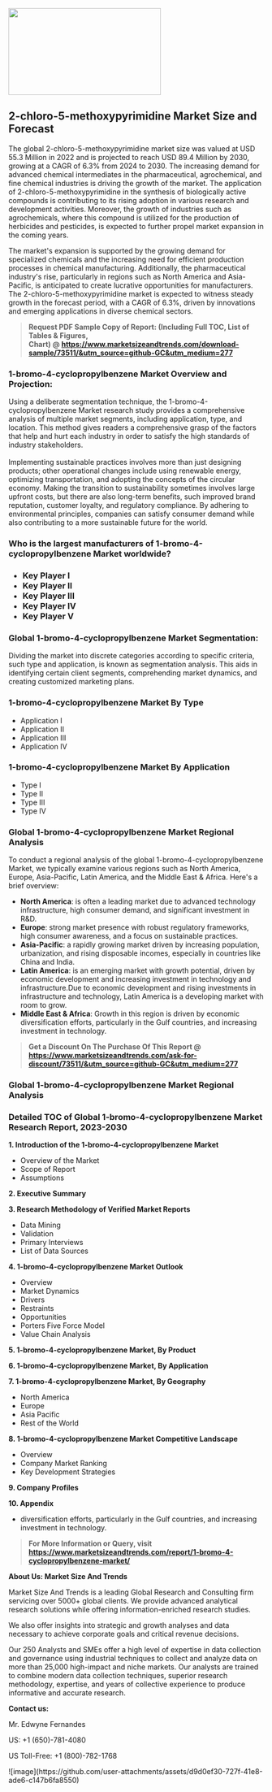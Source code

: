 <p><img class="alignnone size-medium wp-image-20088" src="https://ffe5etoiles.com/wp-content/uploads/2024/12/MST1-300x171.png" alt="" width="300" height="171" /></p><h2>2-chloro-5-methoxypyrimidine Market Size and Forecast</h2><p>The global 2-chloro-5-methoxypyrimidine market size was valued at USD 55.3 Million in 2022 and is projected to reach USD 89.4 Million by 2030, growing at a CAGR of 6.3% from 2024 to 2030. The increasing demand for advanced chemical intermediates in the pharmaceutical, agrochemical, and fine chemical industries is driving the growth of the market. The application of 2-chloro-5-methoxypyrimidine in the synthesis of biologically active compounds is contributing to its rising adoption in various research and development activities. Moreover, the growth of industries such as agrochemicals, where this compound is utilized for the production of herbicides and pesticides, is expected to further propel market expansion in the coming years.</p><p>The market's expansion is supported by the growing demand for specialized chemicals and the increasing need for efficient production processes in chemical manufacturing. Additionally, the pharmaceutical industry's rise, particularly in regions such as North America and Asia-Pacific, is anticipated to create lucrative opportunities for manufacturers. The 2-chloro-5-methoxypyrimidine market is expected to witness steady growth in the forecast period, with a CAGR of 6.3%, driven by innovations and emerging applications in diverse chemical sectors.</p></p><blockquote id="" class=""><strong>Request PDF Sample Copy of Report: (Including Full TOC, List of Tables &amp; Figures, Chart)&nbsp;@&nbsp;<strong><a href="https://www.marketsizeandtrends.com/download-sample/73511/&utm_source=github-GC&utm_medium=277" target="_blank">https://www.marketsizeandtrends.com/download-sample/73511/&utm_source=github-GC&utm_medium=277</a></strong></strong></blockquote><h3 id="" class="">1-bromo-4-cyclopropylbenzene Market&nbsp;Overview and Projection:</h3><p id="" class="">Using a deliberate segmentation technique, the 1-bromo-4-cyclopropylbenzene Market research study provides a comprehensive analysis of multiple market segments, including application, type, and location. This method gives readers a comprehensive grasp of the factors that help and hurt each industry in order to satisfy the high standards of industry stakeholders. <br /> <br />Implementing sustainable practices involves more than just designing products; other operational changes include using renewable energy, optimizing transportation, and adopting the concepts of the circular economy. Making the transition to sustainability sometimes involves large upfront costs, but there are also long-term benefits, such improved brand reputation, customer loyalty, and regulatory compliance. By adhering to environmental principles, companies can satisfy consumer demand while also contributing to a more sustainable future for the world.</p><h3 id="" class="">Who is the largest manufacturers of&nbsp;1-bromo-4-cyclopropylbenzene Market worldwide?</h3><h3 class=""><p><ul><li>Key Player I </li><li> Key Player II </li><li> Key Player III </li><li> Key Player IV </li><li> Key Player V</li></ul></p></h3><h3 id="" class="">Global&nbsp;1-bromo-4-cyclopropylbenzene Market Segmentation:</h3><p id="" class="">Dividing the market into discrete categories according to specific criteria, such type and application, is known as segmentation analysis. This aids in identifying certain client segments, comprehending market dynamics, and creating customized marketing plans.</p><h3 id="" class="">1-bromo-4-cyclopropylbenzene Market&nbsp;By Type</h3><p><p><ul><li>Application I</li><li> Application II</li><li> Application III</li><li> Application IV</p></li></ul></p></p><h3 id="" class="">1-bromo-4-cyclopropylbenzene Market&nbsp;By Application</h3><p class=""><p><ul><li>Type I</li><li> Type II</li><li> Type III</li><li> Type IV</li></ul></p></p><h3 id="" class="">Global 1-bromo-4-cyclopropylbenzene Market Regional Analysis</h3><p id="" class="">To conduct a regional analysis of the global 1-bromo-4-cyclopropylbenzene Market, we typically examine various regions such as North America, Europe, Asia-Pacific, Latin America, and the Middle East &amp; Africa. Here's a brief overview:</p><ul><li><strong>North America</strong>: is often a leading market due to advanced technology infrastructure, high consumer demand, and significant investment in R&amp;D.</li><li><strong>Europe</strong>: strong market presence with robust regulatory frameworks, high consumer awareness, and a focus on sustainable practices.</li><li><strong>Asia-Pacific</strong>: a rapidly growing market driven by increasing population, urbanization, and rising disposable incomes, especially in countries like China and India.</li><li><strong>Latin America</strong>: is an emerging market with growth potential, driven by economic development and increasing investment in technology and infrastructure.Due to economic development and rising investments in infrastructure and technology, Latin America is a developing market with room to grow.</li><li><strong>Middle East &amp; Africa</strong>: Growth in this region is driven by economic diversification efforts, particularly in the Gulf countries, and increasing investment in technology.</li></ul><blockquote id="" class=""><strong>Get a Discount On The Purchase Of This Report @ <strong><a href="https://www.marketsizeandtrends.com/ask-for-discount/73511/&utm_source=github-GC&utm_medium=277" target="_blank">https://www.marketsizeandtrends.com/ask-for-discount/73511/&utm_source=github-GC&utm_medium=277</a></strong></strong></blockquote><h3 id="" class="">Global 1-bromo-4-cyclopropylbenzene Market Regional Analysis</h3><h3 id="" class="">Detailed TOC of Global 1-bromo-4-cyclopropylbenzene Market Research Report, 2023-2030</h3><p id="" class=""><strong>1. Introduction of the 1-bromo-4-cyclopropylbenzene Market</strong></p><ul><li>Overview of the Market</li><li>Scope of Report</li><li>Assumptions</li></ul><p id="" class=""><strong>2. Executive Summary</strong></p><p id="" class=""><strong>3. Research Methodology of Verified Market Reports</strong></p><ul><li>Data Mining</li><li>Validation</li><li>Primary Interviews</li><li>List of Data Sources</li></ul><p id="" class=""><strong>4. 1-bromo-4-cyclopropylbenzene Market Outlook</strong></p><ul><li>Overview</li><li>Market Dynamics</li><li>Drivers</li><li>Restraints</li><li>Opportunities</li><li>Porters Five Force Model</li><li>Value Chain Analysis</li></ul><p id="" class=""><strong>5. 1-bromo-4-cyclopropylbenzene Market, By Product</strong></p><p id="" class=""><strong>6. 1-bromo-4-cyclopropylbenzene Market, By Application</strong></p><p id="" class=""><strong>7. 1-bromo-4-cyclopropylbenzene Market, By Geography</strong></p><ul><li>North America</li><li>Europe</li><li>Asia Pacific</li><li>Rest of the World</li></ul><p id="" class=""><strong>8. 1-bromo-4-cyclopropylbenzene Market Competitive Landscape</strong></p><ul><li>Overview</li><li>Company Market Ranking</li><li>Key Development Strategies</li></ul><p id="" class=""><strong>9. Company Profiles</strong></p><p id="" class=""><strong>10. Appendix</strong></p><ul><li>diversification efforts, particularly in the Gulf countries, and increasing investment in technology.</li></ul><blockquote id="" class=""><strong>For More Information or Query, visit <strong><strong><a href="https://www.marketsizeandtrends.com/report/1-bromo-4-cyclopropylbenzene-market/" target="_blank">https://www.marketsizeandtrends.com/report/1-bromo-4-cyclopropylbenzene-market/</a></strong></strong></strong></blockquote><p id="" class=""><strong>About Us: Market Size And Trends</strong></p><p id="" class="">Market Size And Trends is a leading Global Research and Consulting firm servicing over 5000+ global clients. We provide advanced analytical research solutions while offering information-enriched research studies.</p><p id="" class="">We also offer insights into strategic and growth analyses and data necessary to achieve corporate goals and critical revenue decisions.</p><p id="" class="">Our 250 Analysts and SMEs offer a high level of expertise in data collection and governance using industrial techniques to collect and analyze data on more than 25,000 high-impact and niche markets. Our analysts are trained to combine modern data collection techniques, superior research methodology, expertise, and years of collective experience to produce informative and accurate research.</p><p id="" class=""><strong>Contact us:</strong></p><p id="" class="">Mr. Edwyne Fernandes</p><p id="" class="">US: +1 (650)-781-4080</p><p id="" class="">US Toll-Free: +1 (800)-782-1768</p>
![image](https://github.com/user-attachments/assets/d9d0ef30-727f-41e8-ade6-c147b6fa8550)
